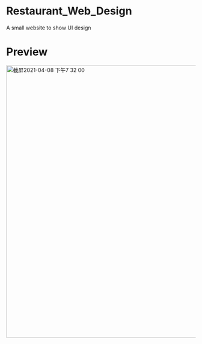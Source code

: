 # Restaurant_Web_Design
A small website to show UI design

# Preview
[
<img width="726" alt="截屏2021-04-08 下午7 32 00" src="https://user-images.githubusercontent.com/43657103/114108645-7e3cc300-98a1-11eb-8cbc-eb685b6f7552.png">
](url)
